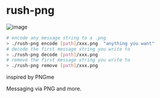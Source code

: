 # rush-png
![image](https://user-images.githubusercontent.com/11088646/193095975-027fc92c-bcd3-4538-a90e-82f793767a1f.png)


```bash
# encode any message string to a .png
> ./rush-png encode [path]/xxx.png  "anything you want"
# decode the first message string you write to 
> ./rush-png decode [path]/xxx.png  
# remove the first message string you write to
> ./rush-png remove [path]/xxx.png  
```


inspired by PNGme

Messaging via PNG and more.

